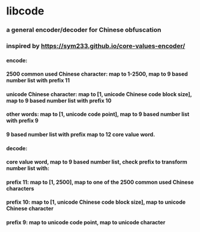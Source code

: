 # libcode
### a general encoder/decoder for Chinese obfuscation
### inspired by https://sym233.github.io/core-values-encoder/


#### encode:
#### 2500 common used Chinese character: map to 1-2500, map to 9 based number list with prefix 11
#### unicode Chinese character: map to [1, unicode Chinese code block size], map to 9 based number list with prefix 10
#### other words: map to [1, unicode code point], map to 9 based number list with prefix 9
#### 9 based number list with prefix map to 12 core value word.

#### decode: 
#### core value word, map to 9 based number list, check prefix to transform number list with:
#### prefix 11: map to [1, 2500], map to one of the 2500 common used Chinese characters
#### prefix 10: map to [1, unicode Chinese code block size], map to unicode Chinese character
#### prefix 9: map to unicode code point, map to unicode character
